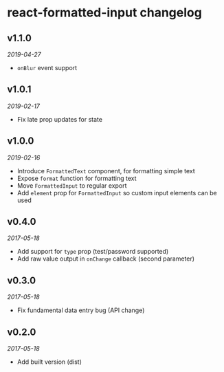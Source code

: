 # react-formatted-input changelog

## v1.1.0
_2019-04-27_

 * `onBlur` event support

## v1.0.1
_2019-02-17_

 * Fix late prop updates for state

## v1.0.0
_2019-02-16_

 * Introduce `FormattedText` component, for formatting simple text
 * Expose `format` function for formatting text
 * Move `FormattedInput` to regular export
 * Add `element` prop for `FormattedInput` so custom input elements can be used

## v0.4.0
_2017-05-18_

 * Add support for `type` prop (test/password supported)
 * Add raw value output in `onChange` callback (second parameter)

## v0.3.0
_2017-05-18_

 * Fix fundamental data entry bug (API change)

## v0.2.0
_2017-05-18_

 * Add built version (dist)
